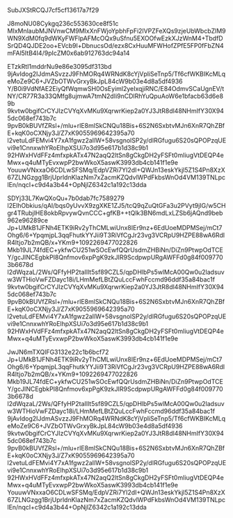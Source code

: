 SubJXStRCQJ7cf5cf13617a7f29

J8moNU08Cykgq236c553630ce8f51c
MIxMnlaubMJNVnwCM9MlxXnFWjoYpbhFpFi2lVPZFeXQs9zjeUbWbcbZlM9WN9XdM0fq9dWKyFWFlpAFMcOQx9uSfnu5EXOOfwEzkXJzWnM4+TbdfDSrQD4QJDE2oo+EVcb9l+DbnucsOd/ezx8CxHuuMFWHofZPfE5FP0fFbZN4mFAl5ItB4I4/9pIcZM0x6ab912763dc94a14

ETzkRtI1mddrNu9e86e3095df313bd
9jAvIdog2IJdmASvzzJ9FhMORq4WRNdK8cYjVpliSeTnp5/Tf6cfWKBIKcMLqeMoZe9C6+JVZbOTWvGrxyBkJpL84cW9b03e4d8a5df4936
Y/B0i9VdNfAE2EiyQfWqmwSH0OsEyiml2yeIxqjiRNC/E84OdmvSCaUgnEV/tNY/CR77R3a33QMfg8ujmwA7tmN2dIi9nCDlRhYuQpuAoW6e1bfacb63d6e89b
9kvtw0bgifCrCYJIzCVYqXvMKu9XqrwrKiep2a0YJ3JtR8dl48NHmIfY30X945dc068ef743b7c
9pvB0kBUVfZRsl+/mlu+rlE8mlSkCNQu18Bis+6S2N6SxbtvMJn6XnR7QhZBfE+kqK0oCXNjy3J/Z7xK9055969642395a70
l2vetuLdFEMvi4Y7xA1fgwz2aIlW+58vsgnolSP2y/dIRGfugu6S20sQPOPzqUEvi9e1CnnxwhYRoElhpXSUi7o3d95e617b1d38c9b1
92HWxHVdFFz4mfxpkATx47N2aqQ2ltSn8gCkgDH2yFSFt0mIiugVtDEQP4eMwx+q4uMTyEvxwpP2bwWkoX5aswK3993db4cb141f1e9e
YouuwVNxxaO6CDLwSFSMq/EdpVZRi7YI2dI+QWJn13eskYkjl5Z1S4Pn8XzX67ZLNGzgg1BrjUprldnKlazNm7xZacmKZQdvlWPdFkbsWnOd4VM139TNLpclEn/nqcI+c9d4a3b44+OpNjlZ6342c1a192c13dda

SDYj33L7KwQXoQu+7b0dab7fc7589279
l2ElhObkius/qAI/bqs0yUvvX9zgXKE1ZJ5/tcQ9qZuQtGFa3u2PVyt9jIG/w5CHgr4TRubjlHE8okbRpvywQvnCCC+gfKB++tQlk3BN6mdLxLZSb6jAQnd9beb962e96289ce
Jp+UMkB1JFNh4ETK9iRv2yThCMLwiUnx8IEr9nz+6EdUoeMDPMSej/mCt7Ohg6/6+YpqmjpL3qqFhutkYYJii9T3RiVfCgJr23vg3VCRpU9HZPE88wA6RdlR4Itjo7b2mQB/x+YKm9+1092269477022826
Mkb19JL74fdEC+ykfwCU251wSOcEwfQQrUsdmZHBiNn/DiZn9PtwpOdTCEY/gcJINCEgbkPI8Qnfmov6xpPgK9zkJIR9ScdpwpURgAWFFd0g84f0097703b6678d
l2dWqzaL/2Ws/QFfyHP2taIIlt5sf89CZL5/qpDHlbPs5wlMcA00Qw0u2ladsuvw3WTHioVwFZDayc18i/LHmMefLBtZQuLccFwhFccmd96ddf35a84bac1f
9kvtw0bgifCrCYJIzCVYqXvMKu9XqrwrKiep2a0YJ3JtR8dl48NHmIfY30X945dc068ef743b7c
9pvB0kBUVfZRsl+/mlu+rlE8mlSkCNQu18Bis+6S2N6SxbtvMJn6XnR7QhZBfE+kqK0oCXNjy3J/Z7xK9055969642395a70
l2vetuLdFEMvi4Y7xA1fgwz2aIlW+58vsgnolSP2y/dIRGfugu6S20sQPOPzqUEvi9e1CnnxwhYRoElhpXSUi7o3d95e617b1d38c9b1
92HWxHVdFFz4mfxpkATx47N2aqQ2ltSn8gCkgDH2yFSFt0mIiugVtDEQP4eMwx+q4uMTyEvxwpP2bwWkoX5aswK3993db4cb141f1e9e

JwJN6mTXQlFG3132e22c1b6bcf72
Jp+UMkB1JFNh4ETK9iRv2yThCMLwiUnx8IEr9nz+6EdUoeMDPMSej/mCt7Ohg6/6+YpqmjpL3qqFhutkYYJii9T3RiVfCgJr23vg3VCRpU9HZPE88wA6RdlR4Itjo7b2mQB/x+YKm9+1092269477022826
Mkb19JL74fdEC+ykfwCU251wSOcEwfQQrUsdmZHBiNn/DiZn9PtwpOdTCEY/gcJINCEgbkPI8Qnfmov6xpPgK9zkJIR9ScdpwpURgAWFFd0g84f0097703b6678d
l2dWqzaL/2Ws/QFfyHP2taIIlt5sf89CZL5/qpDHlbPs5wlMcA00Qw0u2ladsuvw3WTHioVwFZDayc18i/LHmMefLBtZQuLccFwhFccmd96ddf35a84bac1f
9jAvIdog2IJdmASvzzJ9FhMORq4WRNdK8cYjVpliSeTnp5/Tf6cfWKBIKcMLqeMoZe9C6+JVZbOTWvGrxyBkJpL84cW9b03e4d8a5df4936
9kvtw0bgifCrCYJIzCVYqXvMKu9XqrwrKiep2a0YJ3JtR8dl48NHmIfY30X945dc068ef743b7c
9pvB0kBUVfZRsl+/mlu+rlE8mlSkCNQu18Bis+6S2N6SxbtvMJn6XnR7QhZBfE+kqK0oCXNjy3J/Z7xK9055969642395a70
l2vetuLdFEMvi4Y7xA1fgwz2aIlW+58vsgnolSP2y/dIRGfugu6S20sQPOPzqUEvi9e1CnnxwhYRoElhpXSUi7o3d95e617b1d38c9b1
92HWxHVdFFz4mfxpkATx47N2aqQ2ltSn8gCkgDH2yFSFt0mIiugVtDEQP4eMwx+q4uMTyEvxwpP2bwWkoX5aswK3993db4cb141f1e9e
YouuwVNxxaO6CDLwSFSMq/EdpVZRi7YI2dI+QWJn13eskYkjl5Z1S4Pn8XzX67ZLNGzgg1BrjUprldnKlazNm7xZacmKZQdvlWPdFkbsWnOd4VM139TNLpclEn/nqcI+c9d4a3b44+OpNjlZ6342c1a192c13dda

